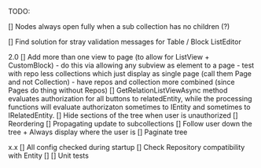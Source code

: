 TODO:

[] Nodes always open fully when a sub collection has no children (?)

[] Find solution for stray validation messages for Table / Block ListEditor

2.0
[] Add more than one view to page (to allow for ListView + CustomBlock)
    - do this via allowing any subview as element to a page
    - test with repo less collections which just display as single page (call them Page and not Collection)
    - have repos and collection more combined (since Pages do thing without Repos)
[] GetRelationListViewAsync method evaluates authorization for all buttons to relatedEntity, while the processing functions will evaluate authorizaton sometimes to IEntity and sometimes to IRelatedEntity.
[] Hide sections of the tree when user is unauthorized
[] Reordering
[] Propagating update to subcollections
[] Follow user down the tree + Always display where the user is
[] Paginate tree

x.x
[] All config checked during startup
    [] Check Repository compatibility with Entity
    []
[] Unit tests
